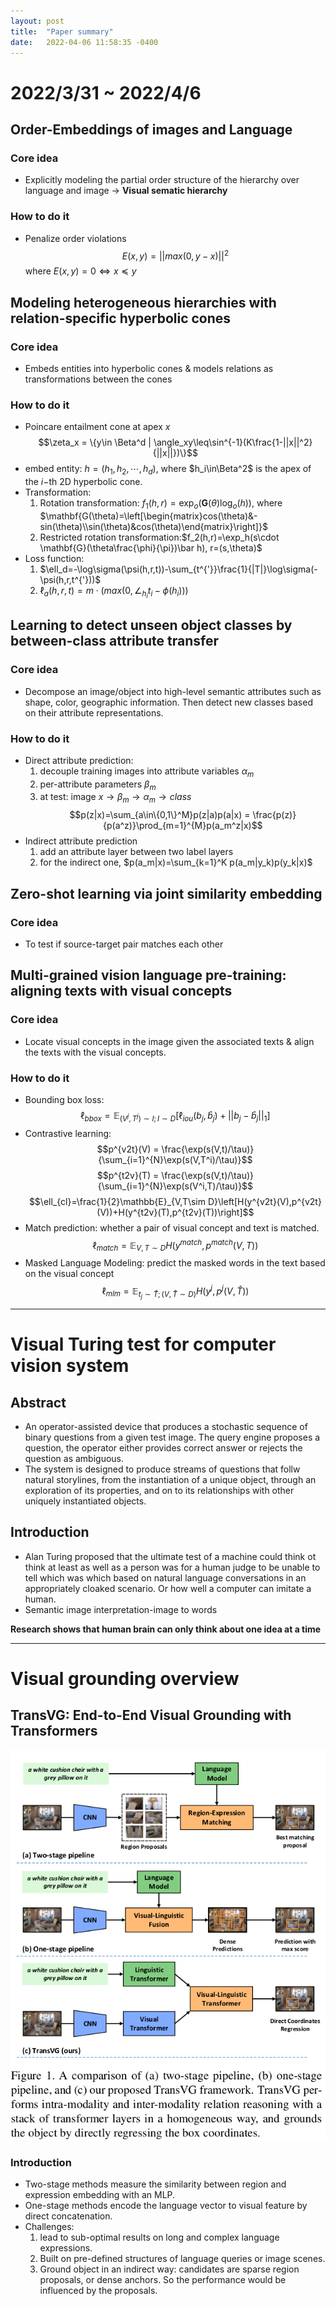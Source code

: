 ```yaml
---
layout: post
title:  "Paper summary" 
date:   2022-04-06 11:58:35 -0400
---
```


# 2022/3/31 ~ 2022/4/6
## Order-Embeddings of images and Language
### Core idea
- Explicitly modeling the partial order structure of the hierarchy over language and image -> **Visual sematic hierarchy**

### How to do it
- Penalize order violations
$$ E(x,y) = ||max(0,y-x)||^2 $$
where $E(x,y)=0 \Leftrightarrow x \preceq y$

## Modeling heterogeneous hierarchies with relation-specific hyperbolic cones
### Core idea
- Embeds entities into hyperbolic cones & models relations as transformations between the cones

### How to do it
- Poincare entailment cone at apex $x$ $$\zeta_x = \{y\in \Beta^d | \angle_xy\leq\sin^{-1}(K\frac{1-||x||^2}{||x||})\}$$
- embed entity: $h=(h_1,h_2,\cdots,h_{d})$, where $h_i\in\Beta^2$ is the apex of the $i-$th 2D hyperbolic cone.
- Transformation:
  1. Rotation transformation: $f_1(h,r) = \exp_o(\mathbf{G}(\theta)\log_o(h))$, where $\mathbf{G(\theta)=\left[\begin{matrix}cos(\theta)&-sin(\theta)\\sin(\theta)&cos(\theta)\end{matrix}\right]}$
  2. Restricted rotation transformation:$f_2(h,r)=\exp_h(s\cdot \mathbf{G}(\theta\frac{\phi}{\pi})\bar h), r=(s,\theta)$
- Loss function:
  1. $\ell_d=-\log\sigma(\psi(h,r,t))-\sum_{t^{'}}\frac{1}{|T|}\log\sigma(-\psi(h,r,t^{'}))$
  2. $\ell_a(h,r,t)=m\cdot(max(0,\angle_{h_i}t_i-\phi(h_i)))$

## Learning to detect unseen object classes by between-class attribute transfer
### Core idea
- Decompose an image/object into high-level semantic attributes such as shape, color, geographic information. Then detect new classes based on their attribute representations.

### How to do it
- Direct attribute prediction:
  1. decouple training images into attribute variables $\alpha_m$
  2. per-attribute parameters $\beta_m$ 
  3. at test: image $x\rightarrow\beta_m\rightarrow \alpha_m\rightarrow class$
   $$p(z|x)=\sum_{a\in\{0,1\}^M}p(z|a)p(a|x) = \frac{p(z)}{p(a^z)}\prod_{m=1}^{M}p(a_m^z|x)$$
- Indirect attribute prediction
  1. add an attribute layer between two label layers
  2. for the indirect one, $p(a_m|x)=\sum_{k=1}^K p(a_m|y_k)p(y_k|x)$

## Zero-shot learning via joint similarity embedding

### Core idea
- To test if source-target pair matches each other

## Multi-grained vision language pre-training: aligning texts with visual concepts
### Core idea
- Locate visual concepts in the image given the associated texts & align the texts with the visual concepts.

### How to do it
- Bounding box loss:
$$\ell_{bbox} = \mathbb{E}_{(V^j,T^j)\sim I;I\sim D}\left[\ell_{iou}(b_j,\hat{b}_j)+||b_j-\hat{b}_j||_1\right]$$
- Contrastive learning:
  $$p^{v2t}(V) = \frac{\exp(s(V,t)/\tau)}{\sum_{i=1}^{N}\exp(s(V,T^i)/\tau)}$$
  $$p^{t2v}(T) = \frac{\exp(s(V,t)/\tau)}{\sum_{i=1}^{N}\exp(s(V^i,T)/\tau)}$$
  $$\ell_{cl}=\frac{1}{2}\mathbb{E}_{V,T\sim D}\left[H(y^{v2t}(V),p^{v2t}(V))+H(y^{t2v}(T),p^{t2v}(T))\right]$$
- Match prediction: whether a pair of visual concept and text is matched.
  $$\ell_{match} = \mathbb{E}_{V,T\sim D}H(y^{match},p^{match}(V,T))$$
- Masked Language Modeling: predict the masked words in the text based on the visual concept
  $$\ell_{mlm} = \mathbb{E}_{t_j\sim \hat{T};(V,\hat{T}\sim D)}H(y^j, p^j(V,\hat{T}))$$

---

# Visual Turing test for computer vision system
## Abstract
- An operator-assisted device that produces a stochastic sequence of binary questions from a given test image. The query engine proposes a question, the operator either provides correct answer or rejects the question as ambiguous. 
- The system is designed to produce streams of questions that follw natural storylines, from the instantiation of a unique object, through an exploration of its properties, and on to its relationships with other uniquely instantiated objects.

## Introduction
- Alan Turing proposed that the ultimate test of a machine could think ot think at least as well as a person was for a human judge to be unable to tell which was which based on natural language conversations in an appropriately cloaked scenario. Or how well a computer can imitate a human.
- Semantic image interpretation-image to words

**Research shows that human brain can only think about one idea at a time**

---

# Visual grounding overview
## TransVG: End-to-End Visual Grounding with Transformers
<img src="/assets/images/TransVG.png" width=600>

### Introduction
- Two-stage methods measure the similarity between region and expression embedding with an MLP.
- One-stage methods encode the language vector to visual feature by direct concatenation.
- Challenges: 
  1. lead to sub-optimal results on long and complex language expressions. 
  2. Built on pre-defined structures of language queries or image scenes. 
  3. Ground object in an indirect way: candidates are sparse region proposals, or dense anchors. So the performance would be influenced by the proposals.